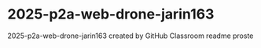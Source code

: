 # 2025-p2a-web-drone-jarin163
2025-p2a-web-drone-jarin163 created by GitHub Classroom
readme proste
